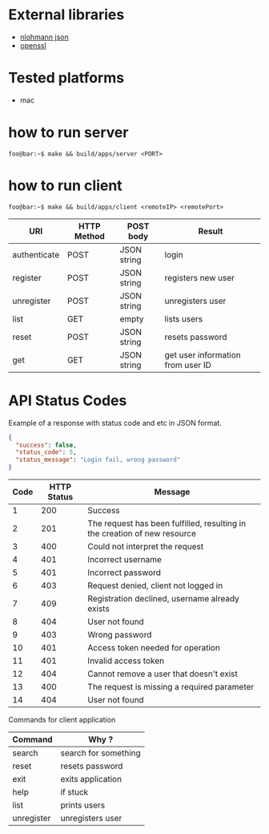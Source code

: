 # External libraries

- [nlohmann json][1]
- [openssl][2]

[1]: https://github.com/nlohmann/json
[2]: https://www.openssl.org

# Tested platforms
* mac

# how to run server
```console
foo@bar:~$ make && build/apps/server <PORT>
```

# how to run client
```console
foo@bar:~$ make && build/apps/client <remoteIP> <remotePort>
```

|    URI       | HTTP Method |   POST body   |     Result    			   		  |
| ------------ | ----------- | ------------- | ---------------------------------- | 
| authenticate |    POST     | JSON string   | login     				   		  |
| register     |    POST     | JSON string   | registers new user		   	      |
| unregister   |    POST     | JSON string   | unregisters user  			      |
| list         |    GET      | empty         | lists users              		  |
| reset        |    POST     | JSON string   | resets password			  	      |
| get          |    GET      | JSON string   | get user information from user ID  |




# API Status Codes

Example of a response with status code and etc in JSON format.
```json
{
  "success": false,
  "status_code": 5,
  "status_message": "Login fail, wrong password"
}
```

|    Code    | HTTP Status |   Message  															    |
| ---------- | ----------- | -------------------------------------------------------------------------- |
|    1       | 200         |  Success  															 	    |  	
|    2       | 201         |  The request has been fulfilled, resulting in the creation of new resource |
|    3       | 400         |  Could not interpret the request      										|
|    4       | 401         |  Incorrect username 			 								 			|
|    5       | 401         |  Incorrect password      		 								 			|
|    6       | 403         |  Request denied, client not logged in     		 		  					|
|    7       | 409         |  Registration declined, username already exists   		  				    |
|    8       | 404         |  User not found								   		  					|
|    9       | 403         |  Wrong password    													    |
|    10      | 401         |  Access token needed for operation 										|	
|    11      | 401         |  Invalid access token														|
|    12      | 404         |  Cannot remove a user that doesn't exist									|
|    13      | 400         |  The request is missing a required parameter								|
|    14      | 404         |  User not found															|



Commands for client application

|    Command     |    Why ?         		   |
| -------------- | --------------------------- |
|    search      | search for something		   |
|    reset       | 	resets password			   |
|    exit        |  exits application		   |
|    help        |  if stuck				   |
|    list        |  prints users			   |
|    unregister  |  unregisters user		   |
